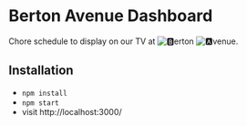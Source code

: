 # Berton Avenue Dashboard

Chore schedule to display on our TV at ![🅱️](https://static.xx.fbcdn.net/images/emoji.php/v9/t63/1/16/1f171.png)erton ![🅰️](https://static.xx.fbcdn.net/images/emoji.php/v9/te2/1/16/1f170.png)venue.

## Installation

* `npm install`
* `npm start`
* visit http://localhost:3000/
